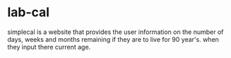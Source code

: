 # lab-cal
simplecal is a website that provides the user information on 
the number of days, weeks and months remaining if they are to live for 
90 year's. when they input there current age.

